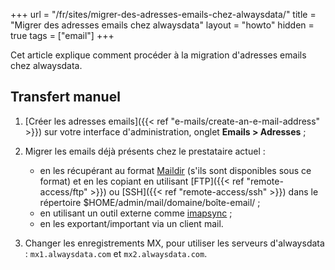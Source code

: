 +++
url = "/fr/sites/migrer-des-adresses-emails-chez-alwaysdata/"
title = "Migrer des adresses emails chez alwaysdata"
layout = "howto"
hidden = true
tags = ["email"]
+++

Cet article explique comment procéder à la migration d'adresses emails chez alwaysdata.

## Transfert manuel

1. [Créer les adresses emails]({{< ref "e-mails/create-an-e-mail-address" >}}) sur votre interface d'administration, onglet **Emails > Adresses** ;

2. Migrer les emails déjà présents chez le prestataire actuel :
    - en les récupérant au format [Maildir](https://fr.wikipedia.org/wiki/Maildir) (s'ils sont disponibles sous ce format) et en les copiant en utilisant [FTP]({{< ref "remote-access/ftp" >}}) ou [SSH]({{< ref "remote-access/ssh" >}}) dans le répertoire $HOME/admin/mail/domaine/boîte-email/ ;
    - en utilisant un outil externe comme [imapsync](https://github.com/imapsync/imapsync) ;
    - en les exportant/important via un client mail.

3. Changer les enregistrements MX, pour utiliser les serveurs d'alwaysdata : `mx1.alwaysdata.com` et `mx2.alwaysdata.com`.
